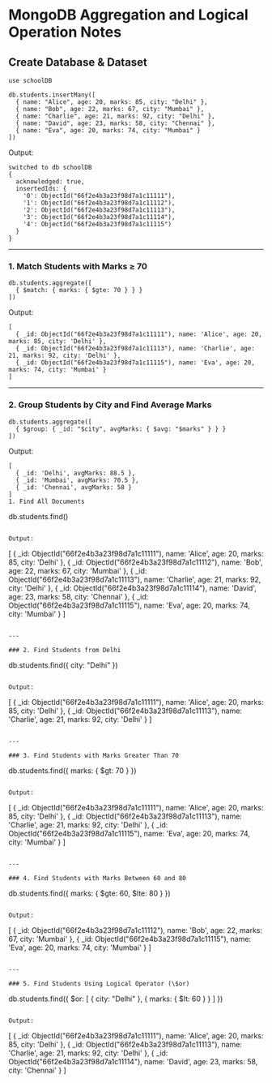 
# MongoDB Aggregation and Logical Operation Notes



## Create Database & Dataset

```
use schoolDB
```

```
db.students.insertMany([
  { name: "Alice", age: 20, marks: 85, city: "Delhi" },
  { name: "Bob", age: 22, marks: 67, city: "Mumbai" },
  { name: "Charlie", age: 21, marks: 92, city: "Delhi" },
  { name: "David", age: 23, marks: 58, city: "Chennai" },
  { name: "Eva", age: 20, marks: 74, city: "Mumbai" }
])
```
Output:
```
switched to db schoolDB
{
  acknowledged: true,
  insertedIds: {
    '0': ObjectId("66f2e4b3a23f98d7a1c11111"),
    '1': ObjectId("66f2e4b3a23f98d7a1c11112"),
    '2': ObjectId("66f2e4b3a23f98d7a1c11113"),
    '3': ObjectId("66f2e4b3a23f98d7a1c11114"),
    '4': ObjectId("66f2e4b3a23f98d7a1c11115")
  }
}
```

---



### 1. Match Students with Marks ≥ 70

```
db.students.aggregate([
  { $match: { marks: { $gte: 70 } } }
])
```

Output:

```
[
  { _id: ObjectId("66f2e4b3a23f98d7a1c11111"), name: 'Alice', age: 20, marks: 85, city: 'Delhi' },
  { _id: ObjectId("66f2e4b3a23f98d7a1c11113"), name: 'Charlie', age: 21, marks: 92, city: 'Delhi' },
  { _id: ObjectId("66f2e4b3a23f98d7a1c11115"), name: 'Eva', age: 20, marks: 74, city: 'Mumbai' }
]
```

---

### 2. Group Students by City and Find Average Marks

```
db.students.aggregate([
  { $group: { _id: "$city", avgMarks: { $avg: "$marks" } } }
])
```

Output:

```
[
  { _id: 'Delhi', avgMarks: 88.5 },
  { _id: 'Mumbai', avgMarks: 70.5 },
  { _id: 'Chennai', avgMarks: 58 }
]
1. Find All Documents

```
db.students.find()
```

Output:

```
[
  { _id: ObjectId("66f2e4b3a23f98d7a1c11111"), name: 'Alice', age: 20, marks: 85, city: 'Delhi' },
  { _id: ObjectId("66f2e4b3a23f98d7a1c11112"), name: 'Bob', age: 22, marks: 67, city: 'Mumbai' },
  { _id: ObjectId("66f2e4b3a23f98d7a1c11113"), name: 'Charlie', age: 21, marks: 92, city: 'Delhi' },
  { _id: ObjectId("66f2e4b3a23f98d7a1c11114"), name: 'David', age: 23, marks: 58, city: 'Chennai' },
  { _id: ObjectId("66f2e4b3a23f98d7a1c11115"), name: 'Eva', age: 20, marks: 74, city: 'Mumbai' }
]
```

---

### 2. Find Students from Delhi

```
db.students.find({ city: "Delhi" })
```

Output:

```
[
  { _id: ObjectId("66f2e4b3a23f98d7a1c11111"), name: 'Alice', age: 20, marks: 85, city: 'Delhi' },
  { _id: ObjectId("66f2e4b3a23f98d7a1c11113"), name: 'Charlie', age: 21, marks: 92, city: 'Delhi' }
]
```

---

### 3. Find Students with Marks Greater Than 70

```
db.students.find({ marks: { $gt: 70 } })
```

Output:

```
[
  { _id: ObjectId("66f2e4b3a23f98d7a1c11111"), name: 'Alice', age: 20, marks: 85, city: 'Delhi' },
  { _id: ObjectId("66f2e4b3a23f98d7a1c11113"), name: 'Charlie', age: 21, marks: 92, city: 'Delhi' },
  { _id: ObjectId("66f2e4b3a23f98d7a1c11115"), name: 'Eva', age: 20, marks: 74, city: 'Mumbai' }
]
```

---

### 4. Find Students with Marks Between 60 and 80

```
db.students.find({ marks: { $gte: 60, $lte: 80 } })
```

Output:

```
[
  { _id: ObjectId("66f2e4b3a23f98d7a1c11112"), name: 'Bob', age: 22, marks: 67, city: 'Mumbai' },
  { _id: ObjectId("66f2e4b3a23f98d7a1c11115"), name: 'Eva', age: 20, marks: 74, city: 'Mumbai' }
]
```

---

### 5. Find Students Using Logical Operator (\$or)

```
db.students.find({
  $or: [ { city: "Delhi" }, { marks: { $lt: 60 } } ]
})
```

Output:

```
[
  { _id: ObjectId("66f2e4b3a23f98d7a1c11111"), name: 'Alice', age: 20, marks: 85, city: 'Delhi' },
  { _id: ObjectId("66f2e4b3a23f98d7a1c11113"), name: 'Charlie', age: 21, marks: 92, city: 'Delhi' },
  { _id: ObjectId("66f2e4b3a23f98d7a1c11114"), name: 'David', age: 23, marks: 58, city: 'Chennai' }
]
```
